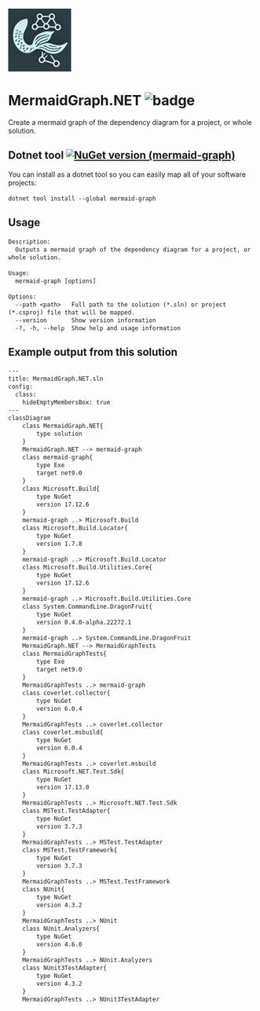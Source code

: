 ![MermaidGraph.NET](mermaid-graph.png "MermaidGraph.NET")

# MermaidGraph.NET ![badge](https://img.shields.io/endpoint?url=https://gist.githubusercontent.com/A9G-Data-Droid/24afd0c237dc4c9b56453dce09b24687/raw/MermaidGraph.NET.code-coverage.json)

Create a mermaid graph of the dependency diagram for a project, or whole solution.

## Dotnet tool [![NuGet version (mermaid-graph)](https://img.shields.io/nuget/v/mermaid-graph.svg?style=flat-square)](https://www.nuget.org/packages/mermaid-graph/)

You can install as a dotnet tool so you can easily map all of your software projects:

`dotnet tool install --global mermaid-graph`

## Usage
```
Description:
  Outputs a mermaid graph of the dependency diagram for a project, or whole solution.

Usage:
  mermaid-graph [options]

Options:
  --path <path>   Full path to the solution (*.sln) or project (*.csproj) file that will be mapped.
  --version       Show version information
  -?, -h, --help  Show help and usage information
  ```

## Example output from this solution

```mermaid
---
title: MermaidGraph.NET.sln
config:
  class:
    hideEmptyMembersBox: true
---
classDiagram
    class MermaidGraph.NET{
        type solution
    }
    MermaidGraph.NET --> mermaid-graph
    class mermaid-graph{
        type Exe
        target net9.0
    }
    class Microsoft.Build{
        type NuGet
        version 17.12.6
    }
    mermaid-graph ..> Microsoft.Build
    class Microsoft.Build.Locator{
        type NuGet
        version 1.7.8
    }
    mermaid-graph ..> Microsoft.Build.Locator
    class Microsoft.Build.Utilities.Core{
        type NuGet
        version 17.12.6
    }
    mermaid-graph ..> Microsoft.Build.Utilities.Core
    class System.CommandLine.DragonFruit{
        type NuGet
        version 0.4.0-alpha.22272.1
    }
    mermaid-graph ..> System.CommandLine.DragonFruit
    MermaidGraph.NET --> MermaidGraphTests
    class MermaidGraphTests{
        type Exe
        target net9.0
    }
    MermaidGraphTests ..> mermaid-graph
    class coverlet.collector{
        type NuGet
        version 6.0.4
    }
    MermaidGraphTests ..> coverlet.collector
    class coverlet.msbuild{
        type NuGet
        version 6.0.4
    }
    MermaidGraphTests ..> coverlet.msbuild
    class Microsoft.NET.Test.Sdk{
        type NuGet
        version 17.13.0
    }
    MermaidGraphTests ..> Microsoft.NET.Test.Sdk
    class MSTest.TestAdapter{
        type NuGet
        version 3.7.3
    }
    MermaidGraphTests ..> MSTest.TestAdapter
    class MSTest.TestFramework{
        type NuGet
        version 3.7.3
    }
    MermaidGraphTests ..> MSTest.TestFramework
    class NUnit{
        type NuGet
        version 4.3.2
    }
    MermaidGraphTests ..> NUnit
    class NUnit.Analyzers{
        type NuGet
        version 4.6.0
    }
    MermaidGraphTests ..> NUnit.Analyzers
    class NUnit3TestAdapter{
        type NuGet
        version 4.3.2
    }
    MermaidGraphTests ..> NUnit3TestAdapter
```
